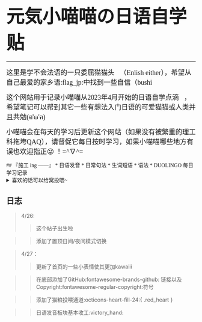 # <font face="华文细黑"><font size=7>元気小喵喵の日语自学贴</font>
***
<font face="华文细黑"><font size=4>这里是学不会法语的一只委屈猫猫头:pleading_face:（Enlish either），希望从自己最爱的家乡语:flag_jp:中找到一些自信（bushi</font></font>

<font face="华文细黑"><font size=4>这个网站用于记录小喵喵从2023年4月开始的日语自学点滴:pencil:，希望笔记可以帮到其它一些有想法入门日语的可爱猫猫或人类并且共勉(ฅ'ω'ฅ)</font></font>

<font face="华文细黑"><font size=4>小喵喵会在每天的学习后更新这个网站（如果没有被繁重的理工科拖垮QAQ），请督促它每日按时学习，如果小喵喵哪些地方有误也欢迎指正:stuck_out_tongue_winking_eye: ！=^∇^=</font></font></font>


<font face="华文细黑">
## 『施工 ing ——』
* 日语发音
* 日常句法
* 生词短语
* 语法
* DUOLINGO 每日学习记录
</font>

<details>
  <summary><font face="微软雅黑">喜欢的话可以给窝投喂~</font></summary>

   <div align=center>
    <img src="https://raw.githubusercontent.com/Cattiyoo/Japanese-Learning/main/docs/img/piggy_code.jpg" width="300">&nbsp&nbsp&nbsp&nbsp&nbsp&nbsp&nbsp&nbsp
    <img src="https://raw.githubusercontent.com/Cattiyoo/Japanese-Learning/main/docs/img/reward_code.jpg" width="300">
</div>
   <div align=center><font size=4>ありがとう！</font></div>
</details>

## 日志
> 4/26: 
>> 这个帖子出生啦

>> 添加了置顶日间/夜间模式切换

> 4/27：
>> 更新了首页的一些小表情使其更加kawaiii

>> 在底部添加了GitHub:fontawesome-brands-github: 链接以及Copyright:fontawesome-regular-copyright:符号

>> 添加了猫粮投喂通道:octicons-heart-fill-24:{ .red_heart }

>> 日语发音板块基本收工:victory_hand: 
